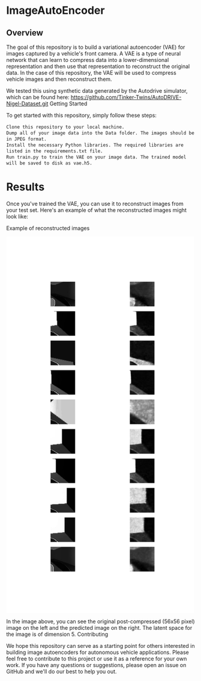 # ImageAutoEncoder

## Overview

The goal of this repository is to build a variational autoencoder (VAE) for images captured by a vehicle's front camera. A VAE is a type of neural network that can learn to compress data into a lower-dimensional representation and then use that representation to reconstruct the original data. In the case of this repository, the VAE will be used to compress vehicle images and then reconstruct them.

We tested this using synthetic data generated by the Autodrive simulator, which can be found here: https://github.com/Tinker-Twins/AutoDRIVE-Nigel-Dataset.git
Getting Started

To get started with this repository, simply follow these steps:

    Clone this repository to your local machine.
    Dump all of your image data into the Data folder. The images should be in JPEG format.
    Install the necessary Python libraries. The required libraries are listed in the requirements.txt file.
    Run train.py to train the VAE on your image data. The trained model will be saved to disk as vae.h5.

# Results

Once you've trained the VAE, you can use it to reconstruct images from your test set. Here's an example of what the reconstructed images might look like:

Example of reconstructed images 

<img src="https://github.com/asokraju/ImageAutoEncoder/blob/5dc9fd69a4baaf6429148e940f8668ce340bc158/decoded_images_epoch_0013.png" width="500" align="center">


In the image above, you can see the original post-compressed (56x56 pixel) image on the left and the predicted image on the right. The latent space for the image is of dimension 5.
Contributing

We hope this repository can serve as a starting point for others interested in building image autoencoders for autonomous vehicle applications. Please feel free to contribute to this project or use it as a reference for your own work. If you have any questions or suggestions, please open an issue on GitHub and we'll do our best to help you out.
